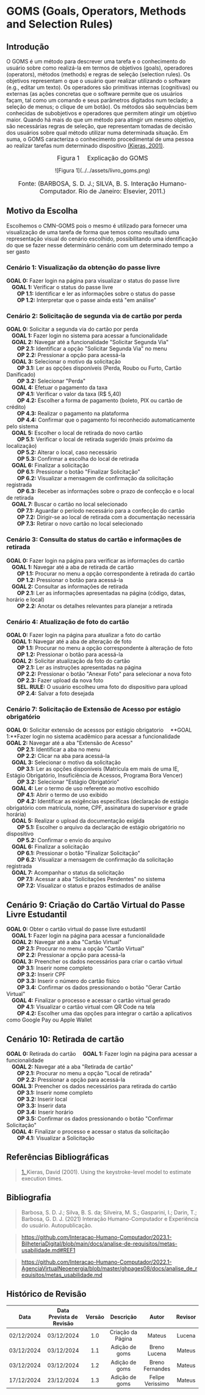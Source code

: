 # GOMS (Goals, Operators, Methods and Selection Rules)

## Introdução

O GOMS é um método para descrever uma tarefa e o conhecimento do usuário sobre como realizá-la em termos de objetivos (goals), operadores (operators), métodos (methods) e regras de seleção (selection rules). Os objetivos representam o que o usuário quer realizar utilizando o software (e.g., editar um texto). Os operadores são primitivas internas (cognitivas) ou externas (as ações concretas que o software permite que os usuários façam, tal como um comando e seus parâmetros digitados num teclado; a seleção de menus; o clique de um botão). Os métodos são sequências bem conhecidas de subobjetivos e operadores que permitem atingir um objetivo maior. Quando há mais do que um método para atingir um mesmo objetivo, são necessárias regras de seleção, que representam tomadas de decisão dos usuários sobre qual método utilizar numa determinada situação. Em suma, o GOMS caracteriza o conhecimento procedimental de uma pessoa ao realizar tarefas num determinado dispositivo <a id="anchor_1" href="#REF1">(Kieras, 2001)</a>.

<font size="3"><p style="text-align: center">Figura 1 &emsp;Explicação do GOMS</p></font>

<center>![Figura 1](../../assets/livro_goms.png)</center>
<font size="3"><p style="text-align: center">Fonte: (BARBOSA, S. D. J.; SILVA, B. S. Interação Humano-Computador. Rio de Janeiro: Elsevier, 2011.)</p></font>

## Motivo da Escolha

Escolhemos o CMN-GOMS pois o mesmo é utilizado para fornecer uma visualização de uma tarefa de forma que temos como resultado uma representação visual do cenário escolhido, possibilitando uma identificação do que se fazer nesse determinário cenário com um determinado tempo a ser gasto

### Cenário 1: Visualização da obtenção do passe livre

**GOAL 0:** Fazer login na página para visualizar o status do passe livre  
&emsp;**GOAL 1:** Verificar o status do passe livre  
&emsp;&emsp;**OP 1.1:** Identificar e ler as informações sobre o status do passe  
&emsp;&emsp;**OP 1.2:** Interpretar que o passe ainda está "em análise"

### Cenário 2: Solicitação de segunda via de cartão por perda

**GOAL 0:** Solicitar a segunda via do cartão por perda  
&emsp;**GOAL 1:** Fazer login no sistema para acessar a funcionalidade  
&emsp;**GOAL 2:** Navegar até a funcionalidade "Solicitar Segunda Via"  
&emsp;&emsp;**OP 2.1:** Identificar a opção "Solicitar Segunda Via" no menu  
&emsp;&emsp;**OP 2.2:** Pressionar a opção para acessá-la  
&emsp;**GOAL 3:** Selecionar o motivo da solicitação  
&emsp;&emsp;**OP 3.1:** Ler as opções disponíveis (Perda, Roubo ou Furto, Cartão Danificado)  
&emsp;&emsp;**OP 3.2:** Selecionar "Perda"  
&emsp;**GOAL 4:** Efetuar o pagamento da taxa  
&emsp;&emsp;**OP 4.1:** Verificar o valor da taxa (R$ 5,40)  
&emsp;&emsp;**OP 4.2:** Escolher a forma de pagamento (boleto, PIX ou cartão de crédito)  
&emsp;&emsp;**OP 4.3:** Realizar o pagamento na plataforma  
&emsp;&emsp;**OP 4.4:** Confirmar que o pagamento foi reconhecido automaticamente pelo sistema  
&emsp;**GOAL 5:** Escolher o local de retirada do novo cartão  
&emsp;&emsp;**OP 5.1:** Verificar o local de retirada sugerido (mais próximo da localização)  
&emsp;&emsp;**OP 5.2:** Alterar o local, caso necessário  
&emsp;&emsp;**OP 5.3:** Confirmar a escolha do local de retirada  
&emsp;**GOAL 6:** Finalizar a solicitação  
&emsp;&emsp;**OP 6.1:** Pressionar o botão "Finalizar Solicitação"  
&emsp;&emsp;**OP 6.2:** Visualizar a mensagem de confirmação da solicitação registrada  
&emsp;&emsp;**OP 6.3:** Receber as informações sobre o prazo de confecção e o local de retirada  
&emsp;**GOAL 7:** Buscar o cartão no local selecionado  
&emsp;&emsp;**OP 7.1:** Aguardar o período necessário para a confecção do cartão  
&emsp;&emsp;**OP 7.2:** Dirigir-se ao local de retirada com a documentação necessária  
&emsp;&emsp;**OP 7.3:** Retirar o novo cartão no local selecionado  


### Cenário 3: Consulta do status do cartão e informações de retirada

**GOAL 0:** Fazer login na página para verificar as informações do cartão  
&emsp;**GOAL 1:** Navegar até a aba de retirada de cartão  
&emsp;&emsp;**OP 1.1:** Procurar no menu a opção correspondente à retirada do cartão  
&emsp;&emsp;**OP 1.2:** Pressionar o botão para acessá-la  
&emsp;**GOAL 2:** Consultar as informações de retirada  
&emsp;&emsp;**OP 2.1:** Ler as informações apresentadas na página (código, datas, horário e local)  
&emsp;&emsp;**OP 2.2:** Anotar os detalhes relevantes para planejar a retirada

### Cenário 4: Atualização de foto do cartão

**GOAL 0:** Fazer login na página para atualizar a foto do cartão  
&emsp;**GOAL 1:** Navegar até a aba de alteração de foto  
&emsp;&emsp;**OP 1.1:** Procurar no menu a opção correspondente à alteração de foto  
&emsp;&emsp;**OP 1.2:** Pressionar o botão para acessá-la  
&emsp;**GOAL 2:** Solicitar atualização da foto do cartão  
&emsp;&emsp;**OP 2.1:** Ler as instruções apresentadas na página  
&emsp;&emsp;**OP 2.2:** Pressionar o botão "Anexar Foto" para selecionar a nova foto  
&emsp;&emsp;**OP 2.3:** Fazer upload da nova foto  
&emsp;&emsp;**SEL. RULE:** O usuário escolheu uma foto do dispositivo para upload  
&emsp;&emsp;**OP 2.4:** Salvar a foto desejada  

### Cenário 7: Solicitação de Extensão de Acesso por estágio obrigatório

**GOAL 0:** Solicitar extensão de acessos por estágio obrigatorio
&emsp;**GOAL 1:**Fazer login no sistema acadêmico para acessar a funcionalidade
&emsp;**GOAL 2:** Navegar até a aba "Extensão de Acesso"  
&emsp;&emsp;**OP 2.1:** Identificar a aba no menu  
&emsp;&emsp;**OP 2.2:** Clicar na aba para acessá-la  
&emsp;**GOAL 3:** Selecionar o motivo da solicitação  
&emsp;&emsp;**OP 3.1:** Ler as opções disponíveis (Matrícula em mais de uma IE, Estágio Obrigatório, Insuficiência de Acessos, Programa Bora Vencer)  
&emsp;&emsp;**OP 3.2:** Selecionar "Estágio Obrigatório"  
&emsp;**GOAL 4:** Ler o termo de uso referente ao motivo escolhido  
&emsp;&emsp;**OP 4.1:** Abrir o termo de uso exibido  
&emsp;&emsp;**OP 4.2:** Identificar as exigências específicas (declaração de estágio obrigatório com matrícula, nome, CPF, assinatura do supervisor e grade horária)  
&emsp;**GOAL 5:** Realizar o upload da documentação exigida  
&emsp;&emsp;**OP 5.1:** Escolher o arquivo da declaração de estágio obrigatório no dispositivo  
&emsp;&emsp;**OP 5.2:** Confirmar o envio do arquivo  
&emsp;**GOAL 6:** Finalizar a solicitação  
&emsp;&emsp;**OP 6.1:** Pressionar o botão "Finalizar Solicitação"  
&emsp;&emsp;**OP 6.2:** Visualizar a mensagem de confirmação da solicitação registrada  
&emsp;**GOAL 7:** Acompanhar o status da solicitação  
&emsp;&emsp;**OP 7.1:** Acessar a aba "Solicitações Pendentes" no sistema  
&emsp;&emsp;**OP 7.2:** Visualizar o status e prazos estimados de análise 


## Cenário 9: Criação do Cartão Virtual do Passe Livre Estudantil

**GOAL 0:** Obter o cartão virtual do passe livre estudantil  
&emsp;**GOAL 1:** Fazer login na página para acessar a funcionalidade  
&emsp;**GOAL 2:** Navegar até a aba "Cartão Virtual"  
&emsp;&emsp;**OP 2.1:** Procurar no menu a opção "Cartão Virtual"  
&emsp;&emsp;**OP 2.2:** Pressionar a opção para acessá-la  
&emsp;**GOAL 3:** Preencher os dados necessários para criar o cartão virtual  
&emsp;&emsp;**OP 3.1:** Inserir nome completo  
&emsp;&emsp;**OP 3.2:** Inserir CPF  
&emsp;&emsp;**OP 3.3:** Inserir o número do cartão físico  
&emsp;&emsp;**OP 3.4:** Confirmar os dados pressionando o botão "Gerar Cartão Virtual"  
&emsp;**GOAL 4:** Finalizar o processo e acessar o cartão virtual gerado  
&emsp;&emsp;**OP 4.1:** Visualizar o cartão virtual com QR Code na tela  
&emsp;&emsp;**OP 4.2:** Escolher uma das opções para integrar o cartão a aplicativos como Google Pay ou Apple Wallet


## Cenário 10: Retirada de cartão

**GOAL 0:** Retirada do cartão 
&emsp;**GOAL 1:** Fazer login na página para acessar a funcionalidade  
&emsp;**GOAL 2:** Navegar até a aba "Retirada de cartão"  
&emsp;&emsp;**OP 2.1:** Procurar no menu a opção "Local de retirada"  
&emsp;&emsp;**OP 2.2:** Pressionar a opção para acessá-la    
&emsp;**GOAL 3:** Preencher os dados necessários para retirada do cartão     
&emsp;&emsp;**OP 3.1:** Inserir nome completo    
&emsp;&emsp;**OP 3.2:** Inserir local   
&emsp;&emsp;**OP 3.3:** Inserir data    
&emsp;&emsp;**OP 3.4:** Inserir horário     
&emsp;&emsp;**OP 3.5:** Confirmar os dados pressionando o botão "Confirmar Solicitação"     
&emsp;**GOAL 4:** Finalizar o processo e acessar o status da solicitação    
&emsp;&emsp;**OP 4.1:** Visualizar a Solicitação 




## Referências Bibliográficas

> <a id="REF1" href="#anchor_1">1. </a>Kieras, David (2001). Using the keystroke-level model to estimate execution times.

## Bibliografia

> Barbosa, S. D. J.; Silva, B. S. da; Silveira, M. S.; Gasparini, I.; Darin, T.; Barbosa, G. D. J. (2021) Interação Humano-Computador e Experiência do usuário. Autopublicação.

> https://github.com/Interacao-Humano-Computador/2023.1-BilheteriaDigital/blob/main/docs/analise-de-requisitos/metas-usabilidade.md#REF1

> https://github.com/Interacao-Humano-Computador/2022.1-AgenciaVirtualNeoenergia/blob/master/ghpages08/docs/analise_de_requisitos/metas_usabilidade.md

## Histórico de Revisão

|    Data    | Data Prevista de Revisão | Versão |     Descrição     |      Autor       | Revisor |
| :--------: | :----------------------: | :----: | :---------------: | :--------------: | :-----: |
| 02/12/2024 |        03/12/2024        |  1.0   | Criação da Página |      Mateus      | Lucena  |
| 03/12/2024 |        03/12/2024        |  1.1   |  Adição de goms   |   Breno Lucena   | Mateus  |
| 03/12/2024 |        03/12/2024        |  1.2   |  Adição de goms   | Breno Fernandes  | Mateus  |
| 17/12/2024 |        23/12/2024        |  1.3   |  Adição de goms   | Felipe Verissimo | Mateus  |
